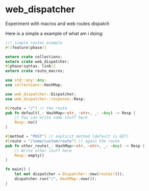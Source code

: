 web_dispatcher
==============

Experiment with macros and web routes dispatch

Here is a simple a example of what am i doing:

```Rust
//! simple routes example
#![feature(phase)]

extern crate collections;
extern crate web_dispatcher;
#[phase(syntax, link)]
extern crate route_macros;

use std::any::Any;
use collections::HashMap;

use web_dispatcher::Dispatcher;
use web_dispatcher::response::Resp;

#[route = "/"] // the route
pub fn default(_: HashMap<~str, ~str>, _: ~Any) -> Resp {
    // You can write some stuff here
    Resp::no()
}

#[method = "POST"] // explicit method (default is GET)
#[route = "/some/custom/route"] // again the route
pub fn other_route(_: HashMap<~str, ~str>, _: ~Any) -> Resp {
    // Write other stuff here
    Resp::empty()
}

fn main() {
    let mut dispatcher = Dispatcher::new(routes!());
    dispatcher.run("/", HashMap::new());
}

```